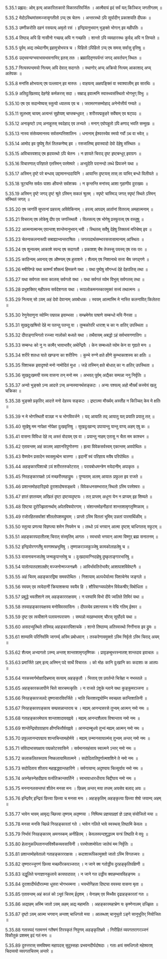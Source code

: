 5.35.1
प्रह्लादः:
ओम् इत्य् आकारिताकारो विकारपरिवर्जितः ।
आत्मैवायं इदं सर्वं यत् किञ्चिज् जगतीगतम् ॥


5.35.2
मेदोऽस्थिमांसमज्जासृगतीतो ऽप्य् एष चेतनः ।
अन्तरस्थो ऽपि सूर्यादीन् प्रकाशयति दीपकः ॥


5.35.3
उष्णीकरोति दहनं रसयत्य् अमृतो रसं ।
इन्द्रियानुभवान् भुङ्क्ते भोगान् इव महीपतिः ॥


5.35.4
तिष्ठन्न् अपि हि नासीनो गच्छन्न् अपि न गच्छति ।
शान्तो ऽपि व्यवहारस्थः कुर्वन्न् अपि न लिप्यते ॥


5.35.5
पूर्वम् अद्य तथेदानीम् इहामुत्रोभयत्र च ।
पिहितो ऽपिहितो ऽप्य् एष समस् सर्वासु वृत्तिषु ॥


5.35.6
उद्भवन्यग्भवाभावभावनाभिर् इतस् ततः ।
ब्रह्मादितृणपर्यन्तं जगद् आवर्तयन् स्थितः ॥


5.35.7
नित्यस्पन्दमयो नित्यम् अपि देवात् सदागतेः ।
स्थाणोर् अप्य् अक्रियो नित्यम् आकाशाद् अप्य् अलेपकः ॥


5.35.8
मनांसि क्षोभयत्य् एष पल्लवान् इव मारुतः ।
वाहयत्य् अक्षपङ्क्तिं वा स्वाश्वालीम् इव सारथिः ॥


5.35.9
अतिदुःखितवद् देहगेहे कर्मकरस् सदा ।
सम्राड् इवात्मनि स्वास्थ्यसंस्थितो भोगभुग् विभुः ॥


5.35.10
एष एव सदान्वेष्यस् स्तुत्यो ध्यातव्य एव च ।
जरामरणसम्मोहाद् अनेनोत्तीर्य गम्यते ॥


5.35.11
सुलभश् चायम् अत्यन्तं सुज्ञेयश् चाप्तबन्धुवत् ।
शरीरपद्मकुहरे सर्वेषाम् एव षट्पदः ॥


5.35.12
अनाकृष्टो ऽप्य् अनाहूतस् स्वदेहाद् एव लभ्यते ।
मनाग् एवोपहूतो ऽपि क्षणाद् भवति सम्मुखः ॥


5.35.13
नास्य संसेव्यमानस्य सर्वसम्पत्तिशालिनः ।
धनानाम् ईश्वरस्येव स्मयो गर्वो ऽथ वा भवेत् ॥


5.35.14
आमोद इव पुष्पेषु तैलं तिलकणेष्व् इव ।
रसजातिष्व् इवास्वादो देवो देहेषु संस्थितः ॥


5.35.15
अविचारवशाद् एष हृदयस्थो ऽपि चेतनः ।
न ज्ञायते चिराद् दृष्ट इष्टबन्धुर् इवाग्रगः ॥


5.35.16
विचारणात् परिज्ञाते एतस्मिन् परमेश्वरे ।
अभ्युदेति परानन्दो लब्धे प्रियजने यथा ॥


5.35.17
अस्मिन् दृष्टे परे बन्धाव् उद्दामानन्ददायिनि ।
आयान्ति दृष्टयस् तास् ता याभिर् बन्धो विलीयते ॥


5.35.18
त्रुट्यन्ति सर्वतः पाशाः क्षीयन्ते सर्वशत्रवः ।
न कृन्तन्ति मनांस्य् आशा गृहाणीव दुराखवः ॥


5.35.19
अस्मिन् दृष्टे जगद् दृष्टं श्रुते ऽस्मिन् सकलं श्रुतम् ।
स्पृष्टे चास्मिञ् जगत् स्पृष्टं स्थिते ऽस्मिन् संस्थितं जगत् ॥


5.35.20
एष जागर्ति सुप्तानां प्रहरत्य् अविवेकिनाम् ।
हरत्य् आपदम् आर्तानां वितरत्य् अमहात्मनाम् ॥


5.35.21
विचरत्य् एष लोकेषु दीप एव जगत्स्थितौ ।
विलसत्य् एष भोगेषु प्रस्फुरत्य् एष वस्तुषु ॥


5.35.22
आत्मनात्मानम् एवान्तश् शान्तेनानुभवन् भवी ।
स्थितस् सर्वेषु देहेषु तिक्तत्वं मरिचेष्व् इव ॥


5.35.23
चेतनाकलनारूपी सबाह्याभ्यन्तराश्रितः ।
जगत्पदार्थसम्भारसत्तासामान्यम् आस्थितः ॥


5.35.24
एष शून्यत्वम् आकाशे स्पन्द एष सदागतौ ।
प्रकाशश् चैष तेजस्सु पयस्य् एष रसः परः ॥


5.35.25
काठिन्यम् अवनाव् एष औष्ण्यम् एष हुताशने ।
शैत्यम् एष निशानाथे सत्ता चैष जगद्गणे ॥


5.35.26
मषीपिण्डे यथा कार्ष्ण्यं शौक्ल्यं हिमकणे यथा ।
यथा पुष्पेषु सौगन्ध्यं देहे देहपतिस् तथा ॥


5.35.27
यथा सर्वगता सत्ता कालस् सर्वगतो यथा ।
यथा सर्वगतं व्योम विभुस् सर्वगतस् तथा ॥


5.35.28
प्रभुशक्तिर् महीपस्य सर्वदेशगता यथा ।
रूपालोकमनस्कारमुक्तं सत्त्वं तथात्मनः ॥


5.35.29
नित्यस् सो ऽयम् अहं देवो देवानाम् अवबोधकः ।
स्वयम् आत्मास्मि मे नास्ति कलनावित् किलेतरा ॥


5.35.30
रेणुनेवाणुना व्योम्नि पद्मपत्त्र इवाम्भसा ।
सम्भ्रमेणेव पाषाणे सम्बन्धो मयि नैनसा ॥


5.35.31
सुखदुःखश्रियो देहे मा पतन्तु पतन्तु वा ।
तुम्बकोपरि धाराश् च का नः क्षतिर् उपस्थिता ॥


5.35.32
दीपाङ्गाभिगतो रज्ज्वा नालोको बध्यते यथा ।
तथैवायम् अबद्धो ऽहं सर्वभावगणातिगः ॥


5.35.33
सम्बन्धः को नु नः कामैर् भावाभावैर् अथेन्द्रियैः ।
केन सम्बध्यते व्योम केन वा गृह्यते मनः ॥


5.35.34
शरीरे शतधा याते खण्डना का शरीरिणः ।
कुम्भे रुग्णे क्षते क्षीणे कुम्भाकाशस्य का क्षतिः ॥


5.35.35
पिशाचक इवादृश्यो मनो नामोदितं मुधा ।
जडे तस्मिन् क्षते बोधात् का नः क्षतिर् उपस्थिता ॥


5.35.36
सुखदुःखमयी यस्य वासना तन् मनो मम ।
अभवत् पूर्वम् अद्यैका सम्पन्ना ननु निर्वृतिः ॥


5.35.37
अन्यो भुङ्क्ते ऽन्य आदत्ते ऽप्य् अन्यस्यानर्थसङ्कटः ।
अन्यः पश्यत्य् अहो मौर्ख्यं कस्येयं खलु चक्रिका ॥


5.35.38
भुङ्क्ते प्रकृतिर् आदत्ते मनो देहस्य सङ्कटः ।
द्रष्टात्मा मौर्ख्यम् अस्तीह न किञ्चित् केव मे क्षतिः ॥


5.35.39
न मे भोगस्थितौ वाञ्छा न च भोगविवर्जने ।
यद् आयाति तद् आयातु यत् प्रयाति प्रयातु तत् ॥


5.35.40
सुखेषु मम नापेक्षा नोपेक्षा दुःखवृत्तिषु ।
सुखदुःखान्य् उपायान्तु यान्तु वाप्य् अहम् एषु कः ॥


5.35.41
वासना विविधा देहे त्व् अस्तं वोदयम् एव वा ।
प्रयान्तु नाहम् एतासु न चैता मम काश्चन ॥


5.35.42
एतावन्तम् अहं कालम् अज्ञानरिपुणोरुणा ।
हृत्वा विवेकसर्वस्वम् एकान्तम् अवपोथितः ॥


5.35.43
वैष्णवेन प्रसादेन स्वसमुत्थेन चारुणा ।
इदानीं स्वं परिज्ञाय मयैष परिपोथितः ॥


5.35.44
अहङ्कारपिशाचो ऽयं शरीरतरुकोटरात् ।
परावबोधमन्त्रेण मयेदानीम् अपाकृतः ॥


5.35.45
निरहङ्कारयक्षो ऽयं मच्छरीरमहाद्रुमः ।
पुण्यताम् अलम् आयातः प्रफुल्त इव राजते ॥


5.35.46
प्रशान्तमोहदारिद्र्यो दुराशादोषसङ्क्षये ।
विवेकधनसम्भारात् स्थितो ऽस्मि परमेश्वरः ॥


5.35.47
ज्ञातं ज्ञातव्यम् अखिलं दृष्टा द्रष्टव्यदृष्टयः ।
तत् प्राप्तम् अधुना येन न प्राप्यम् इह शिष्यते ॥


5.35.48
दिष्ट्या दूरोज्झितानर्थाम् अपेतविषयोरगाम् ।
संशान्तमोहनीहारां शान्ताशामृगतृष्णिकाम् ॥


5.35.49
रजोरहितसर्वाशां शीतलोपशमद्रुमाम् ।
प्राप्तो ऽस्मि विततां भूमिम् उन्नतां पारमार्थिकीम् ॥


5.35.50
स्तुत्या प्रणत्या विज्ञप्त्या शमेन नियमेन च ।
लब्धो ऽयं भगवान् आत्मा दृष्टश् चाधिगतस् स्फुटम् ॥


5.35.51
अहङ्कारपदातीतश् चिरात् संस्मृतिम् आगतः ।
स्वभावो भगवान् आत्मा विष्णुर् ब्रह्म सनातनम् ॥


5.35.52
इन्द्रियोरगगर्तेषु मरणश्वभ्रभूमिषु ।
तृष्णाकरञ्जकुञ्जेषु कामकोलाहलेषु च ॥


5.35.53
वासनावनजालेषु जन्मकूपान्तरेषु च ।
दुःखदावाग्निदाहेषु दुष्कृताङ्गारभारिषु ॥


5.35.54
पातोत्पातदशालक्षैर् मज्जनोन्मज्जनभ्रमैः ।
आविर्भावतिरोभावैर् आशापाशविवेष्टनैः ॥


5.35.55
अहं चिरम् अहङ्कारद्विषा समवपोथितः ।
निशायाम् अल्पधैर्यात्मा पिशाचेनेव जङ्गले ॥


5.35.56
स्वयम् एव त्वयेदानीं क्रियाशक्त्या स्वयैव हि ।
शौरिवाग्व्यपदेशेन विवेकश्रीर् विबोधिता ॥


5.35.57
प्रबुद्धे भवतीशाने तम् अहङ्कारराक्षसम् ।
न पश्यामि विभो दीपे ज्वलिते तिमिरं यथा ॥


5.35.58
तस्याहङ्कारयक्षस्य मनोविवरवासिनः ।
दीपस्येव प्रशान्तस्य न वेद्मि गतिम् ईश्वर ॥


5.35.59
दृष्ट एव त्वयीशाने पलायनपरायणः ।
सम्पन्नो मदहम्भावश् चौरस् सूर्योदये यथा ॥


5.35.60
असदभ्युत्थिते तस्मिन्न् अहङ्कारपिशाचके ।
शान्ते तिष्ठाम्य् अतिस्वस्थो निर्गोनास इव द्रुमः ॥


5.35.61
शाम्यामि परिनिर्वामि जागर्म्य् अस्मि प्रबोधवान् ।
तस्करेणावमुक्तो ऽस्मि निर्वृतो ऽस्मि चिराद् अयम् ॥


5.35.62
शैत्यम् अभ्यागतो ऽस्म्य् अन्तश् शान्ताशामृगतृष्णिकः ।
प्रावृडम्बुभरस्नातश् शान्तदाव इवाचलः ॥


5.35.63
प्रमार्जिते ऽहम् इत्य् अस्मिन् पदे सार्थे विचारतः ।
को मोहः कानि दुःखानि काः कदाशाः क आतपः ॥


5.35.64
नरकस्वर्गमोक्षादिभ्रमास् सत्याम् अहङ्कृतौ ।
भित्ताव् एव प्रवर्तन्ते चित्रेहा न नभस्तले ॥


5.35.65
अहङ्कारकलापीने चित्ते सारचमत्कृतिः ।
न राजते ऽंशुके म्लाने यथा कुङ्कुमरञ्जना ॥


5.35.66
निरहङ्कारजलदे तृष्णासारविवर्जिते ।
भाति चित्तशरद्व्योम्नि स्वच्छता कान्तिशालिनी ॥


5.35.67
निरहङ्कारपङ्काय सम्प्रसन्नान्तराय च ।
मह्यम् आनन्दसरसे तुभ्यम् आत्मन् नमो नमः ॥


5.35.68
गताहङ्कारमेघाय शान्ताशादाववह्नये ।
मह्यम् आनन्दशैलाय विश्रान्ताय नमो नमः ॥


5.35.69
शान्तेन्द्रियोग्रग्राहाय क्षीणचित्तौर्ववह्नये ।
आनन्दाम्बुधये तुभ्यं मह्यम् आत्मन् नमो नमः ॥


5.35.70
प्रफुल्तानन्दपद्माय शान्तचिन्तामहोर्मये ।
मह्यम् उन्मानसायात्मंस् तुभ्यम् अन्तर् नमो नमः ॥


5.35.71
संविदाभासपक्षाय पद्मकोटरवासिने ।
सर्वमानसहंसाय स्वात्मने ऽन्तर् नमो नमः ॥


5.35.72
कलाकलितरूपाय निष्कलायामितात्मने ।
सदोदितातिपूर्णात्मशशिने ते नमो नमः ॥


5.35.73
सदोदिताय शीताय महाहृद्ध्वान्तहारिणे ।
सर्वगायाप्य् अदृश्याय चित्सूर्याय नमो नमः ॥


5.35.74
अस्नेहस्नेहदीप्राय वर्त्यतिक्रान्तवर्तिने ।
स्वभावाधारधीराय चिद्दीपाय नमो नमः ॥


5.35.75
मननानलसन्तप्तं शीतेन मनसा मनः ।
छिन्नम् अन्तर् मया तप्तम् अयसेव बलाद् अयः ॥


5.35.76
इन्द्रियैर् इन्द्रियं छित्त्वा छित्त्वा च मनसा मनः ।
अहङ्कृतिम् अहङ्कृत्या छित्त्वा शेषो जयाम्य् अहम् ॥


5.35.77
भावेन भावम् आमृद्य च्छित्त्वा तृष्णाम् अतृष्णया ।
निष्पिष्य प्रज्ञयाप्रज्ञां ज्ञे ऽज्ञस् संयोजितो मया ॥


5.35.78
मनसा मनसि च्छिन्ने निरहङ्कारतां गते ।
भावेन गलिते भावे स्वस्थस् तिष्ठामि केवलः ॥


5.35.79
निर्भावं निरहङ्कारम् अमनस्कम् अनीहितम् ।
केवलस्पन्दशुद्धात्म यन्त्रं तिष्ठति मे वपुः ॥


5.35.80
हेलानुकल्पितानन्तविश्वैकव्यवसायिनी ।
परमोपशमोपेता जातेयं मम निर्वृतिः ॥


5.35.81
प्रशान्तमोहवेतालो गताहङ्कारराक्षसः ।
कदाशारूपिकामुक्तो जातो ऽस्मि विगतज्वरः ॥


5.35.82
तृष्णारज्जुगणं छित्त्वा मच्छरीरकपञ्जरात् ।
न जाने क्व गतोड्डीय दुरहङ्कृतिपक्षिणी ॥


5.35.83
उद्धूलिते घनाज्ञानकुलाये कायपादपात् ।
न जाने गत उड्डीय क्वाहम्भावविहङ्गमः ॥


5.35.84
दुराशादीर्घदौरात्म्या धूसरा भोगभस्मना ।
भयभोगिहता दिष्ट्या वयस्या वासना मृता ॥


5.35.85
एतावन्तम् अहं कालं को ऽभूवं चित्तम् ईदृशम् ।
येनाहम् एव मिथ्यैव दृढाहङ्कारतां गतः ॥


5.35.86
अद्याहम् अस्मि जातो ऽयम् अहम् अद्य महामतिः ।
अहङ्कारमहाभ्रेण यः कृष्णेनालम् उज्झितः ॥


5.35.87
दृष्टो ऽयम् आत्मा भगवान् अन्तश् चाधिगतो मया ।
आलब्धश् चानुभूतो ऽङ्गे सानुभूतिर् नियोजितः ॥


5.35.88
गतास्पदं गतमननं गतैषणं तिरस्कृतं निपुणम् अहङ्कृतिभ्रमे ।
निरीहितं व्यपगतरागरञ्जनं विकौतुकं प्रशमम् इदं गतं मनः ॥


5.35.89
दुरुत्तरास् समविषमा महापदस् सुदुस्सहाः प्रभवनदीर्घदोषदाः ।
गताः क्षयं समधिगतो महेश्वरश् चिदव्ययो व्यपगतचित्तम् अन्तरे ॥

